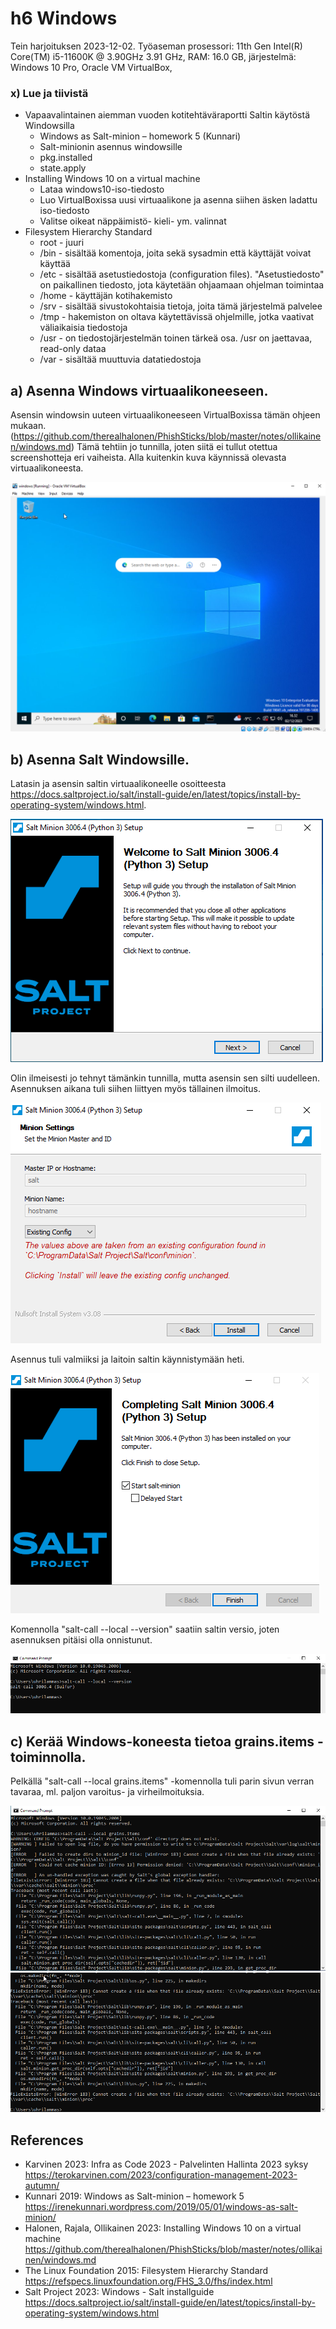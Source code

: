 # h6 Windows

Tein harjoituksen 2023-12-02. Työaseman prosessori: 11th Gen Intel(R) Core(TM) i5-11600K @ 3.90GHz 3.91 GHz, RAM: 16.0 GB, järjestelmä: Windows 10 Pro, Oracle VM VirtualBox,

### x) Lue ja tiivistä
  - Vapaavalintainen aiemman vuoden kotitehtäväraportti Saltin käytöstä Windowsilla
    - Windows as Salt-minion – homework 5 (Kunnari)
    - Salt-minionin asennus windowsille
    - pkg.installed
    - state.apply
  - Installing Windows 10 on a virtual machine
    - Lataa windows10-iso-tiedosto
    - Luo VirtualBoxissa uusi virtuaalikone ja asenna siihen äsken ladattu iso-tiedosto
    - Valitse oikeat näppäimistö- kieli- ym. valinnat
  - Filesystem Hierarchy Standard
    - root - juuri
    - /bin - sisältää komentoja, joita sekä sysadmin että käyttäjät voivat käyttää
    - /etc - sisältää asetustiedostoja (configuration files). "Asetustiedosto" on paikallinen tiedosto, jota käytetään ohjaamaan ohjelman toimintaa
    - /home - käyttäjän kotihakemisto
    - /srv - sisältää sivustokohtaisia tietoja, joita tämä järjestelmä palvelee
    - /tmp - hakemiston on oltava käytettävissä ohjelmille, jotka vaativat väliaikaisia tiedostoja
    - /usr - on tiedostojärjestelmän toinen tärkeä osa. /usr on jaettavaa, read-only dataa
    - /var - sisältää muuttuvia datatiedostoja

## a) Asenna Windows virtuaalikoneeseen.

Asensin windowsin uuteen virtuaalikoneeseen VirtualBoxissa tämän ohjeen mukaan. (https://github.com/therealhalonen/PhishSticks/blob/master/notes/ollikainen/windows.md)
Tämä tehtiin jo tunnilla, joten siitä ei tullut otettua screenshotteja eri vaiheista. Alla kuitenkin kuva käynnissä olevasta virtuaalikoneesta.

![](kuvat/h6-Windows/Capture00.PNG)

## b) Asenna Salt Windowsille.

Latasin ja asensin saltin virtuaalikoneelle osoitteesta https://docs.saltproject.io/salt/install-guide/en/latest/topics/install-by-operating-system/windows.html.

![](kuvat/h6-Windows/Capture01.PNG)

Olin ilmeisesti jo tehnyt tämänkin tunnilla, mutta asensin sen silti uudelleen. Asennuksen aikana tuli siihen liittyen myös tällainen ilmoitus.

![](kuvat/h6-Windows/Capture02.PNG)

Asennus tuli valmiiksi ja laitoin saltin käynnistymään heti.

![](kuvat/h6-Windows/Capture03.PNG)

Komennolla "salt-call --local --version" saatiin saltin versio, joten asennuksen pitäisi olla onnistunut.

![](kuvat/h6-Windows/Capture04.PNG)
   
## c) Kerää Windows-koneesta tietoa grains.items -toiminnolla.

Pelkällä "salt-call --local grains.items" -komennolla tuli parin sivun verran tavaraa, ml. paljon varoitus- ja virheilmoituksia.

![](kuvat/h6-Windows/Capture06.PNG)
![](kuvat/h6-Windows/Capture07.PNG)


## References
- Karvinen 2023: Infra as Code 2023 - Palvelinten Hallinta 2023 syksy https://terokarvinen.com/2023/configuration-management-2023-autumn/
- Kunnari 2019: Windows as Salt-minion – homework 5 https://irenekunnari.wordpress.com/2019/05/01/windows-as-salt-minion/
- Halonen, Rajala, Ollikainen 2023: Installing Windows 10 on a virtual machine https://github.com/therealhalonen/PhishSticks/blob/master/notes/ollikainen/windows.md
- The Linux Foundation 2015: Filesystem Hierarchy Standard https://refspecs.linuxfoundation.org/FHS_3.0/fhs/index.html
- Salt Project 2023: Windows - Salt installguide https://docs.saltproject.io/salt/install-guide/en/latest/topics/install-by-operating-system/windows.html
